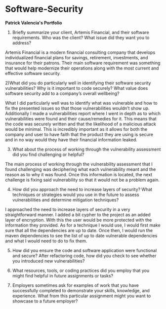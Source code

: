 # Software-Security
**Patrick Valencia's Portfolio**

1) Briefly summarize your client, Artemis Financial, and their software requirements. Who was the client? What issue did they want you to address?

Artemis Financial is a modern financial consulting company that develops individualized financial plans for savings, retirement, investments, and insurance for their patrons. Their main software requirement was something that would help modernize their operations along with the most current and effective software security. 
    
2)What did you do particularly well in identifying their software security vulnerabilities? Why is it important to code securely? What value does software security add to a company’s overall wellbeing?

What I did particularly well was to identify what was vulnerable and how to fix the presented issues so that those vulnerabilities wouldn’t show up. Additionally I made a vulnerabilities report where I went in depth as to which vulnerabilities were found and their cause/remedies for it. This means that the code was securely written and that the likelihood of a malicious attack would be minimal. This is incredibly important as it allows for both the company and user to have faith that the product they are using is secure and in no way would they have their financial information leaked.

3) What about the process of working through the vulnerability assessment did you find challenging or helpful?

The main process of working through the vulnerability assessment that I found challenging was deciphering what each vulnerability meant and the reason as to why it was found. Once this information is located, the next challenge is fixing said vulnerability so that it would not be a problem again.

4) How did you approach the need to increase layers of security? What techniques or strategies would you use in the future to assess vulnerabilities and determine mitigation techniques?

I approached the need to increase layers of security in a very straightforward manner. I added a bit cypher to the project as an added layer of encryption. With this the user would be more protected with the information they provided. As for a technique I would use, I would first make sure that all the dependencies are up to date. Once then, I would run the maven dependencies to see the list of up to date vulnerable dependencies and what I would need to do to fix them. 

5) How did you ensure the code and software application were functional and secure? After refactoring code, how did you check to see whether you introduced new vulnerabilities?

6) What resources, tools, or coding practices did you employ that you might find helpful in future assignments or tasks?

7) Employers sometimes ask for examples of work that you have successfully completed to demonstrate your skills, knowledge, and experience. What from this particular assignment might you want to showcase to a future employer?
